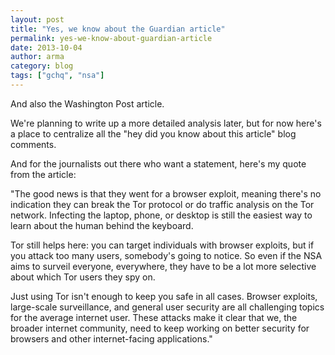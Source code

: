 ```yaml
---
layout: post
title: "Yes, we know about the Guardian article"
permalink: yes-we-know-about-guardian-article
date: 2013-10-04
author: arma
category: blog
tags: ["gchq", "nsa"]
---
```


And also the Washington Post article.

We're planning to write up a more detailed analysis later, but for now here's a place to centralize all the "hey did you know about this article" blog comments.

And for the journalists out there who want a statement, here's my quote from the article:

"The good news is that they went for a browser exploit, meaning there's no indication they can break the Tor protocol or do traffic analysis on the Tor network. Infecting the laptop, phone, or desktop is still the easiest way to learn about the human behind the keyboard.

Tor still helps here: you can target individuals with browser exploits, but if you attack too many users, somebody's going to notice. So even if the NSA aims to surveil everyone, everywhere, they have to be a lot more selective about which Tor users they spy on.

Just using Tor isn't enough to keep you safe in all cases. Browser exploits, large-scale surveillance, and general user security are all challenging topics for the average internet user. These attacks make it clear that we, the broader internet community, need to keep working on better security for browsers and other internet-facing applications."

